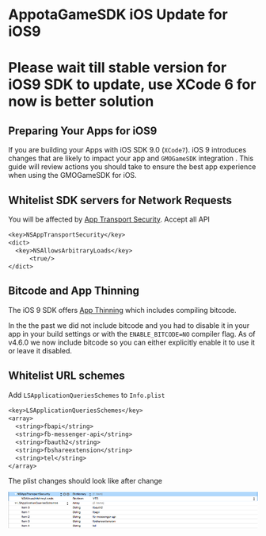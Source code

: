 AppotaGameSDK iOS Update for iOS9
====

# Please wait till stable version for iOS9 SDK to update, use XCode 6 for now is better solution

## Preparing Your Apps for iOS9
If you are building your Apps with iOS SDK 9.0 (`XCode7`). iOS 9 introduces changes that are likely to impact your app and `GMOGameSDK` integration . This guide will review actions you should take to ensure the best app experience when using the GMOGameSDK for iOS.


## Whitelist SDK servers for Network Requests
You will be affected by [App Transport Security](https://developer.apple.com/library/prerelease/ios/technotes/App-Transport-Security-Technote/). Accept all API

```
<key>NSAppTransportSecurity</key>
<dict>
  <key>NSAllowsArbitraryLoads</key>
      <true/>
</dict>
```

## Bitcode and App Thinning
The iOS 9 SDK offers [App Thinning](https://developer.apple.com/library/prerelease/watchos/documentation/IDEs/Conceptual/AppDistributionGuide/AppThinning/AppThinning.html) which includes compiling bitcode.

In the the past we did not include bitcode and you had to disable it in your app in your build settings or with the `ENABLE_BITCODE=NO` compiler flag. As of v4.6.0 we now include bitcode so you can either explicitly enable it to use it or leave it disabled.

## Whitelist URL schemes
Add `LSApplicationQueriesSchemes` to `Info.plist`

```
<key>LSApplicationQueriesSchemes</key>
<array>
  <string>fbapi</string>
  <string>fb-messenger-api</string>
  <string>fbauth2</string>
  <string>fbshareextension</string>
  <string>tel</string>      
</array>

```

The plist changes should look like after change 

![](images/ios9_changes.png)